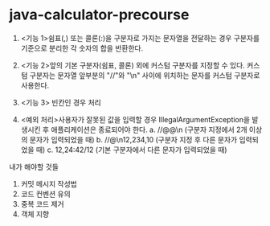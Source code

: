 # java-calculator-precourse
1. <기능 1>쉼표(,) 또는 콜론(:)을 구분자로 가지는 문자열을 전달하는 경우 구분자를 기준으로 분리한 각 숫자의 합을 반환한다.

2. <기능 2>앞의 기본 구분자(쉼표, 콜론) 외에 커스텀 구분자를 지정할 수 있다. 커스텀 구분자는 문자열 앞부분의 "//"와 "\n" 사이에 위치하는 문자를 커스텀 구분자로 사용한다.

3. <기능 3> 빈칸인 경우 처리
   
4. <예외 처리>사용자가 잘못된 값을 입력할 경우 IllegalArgumentException을 발생시킨 후 애플리케이션은 종료되어야 한다.
   a. //@@\n (구분자 지정에서 2개 이상의 문자가 입력되었을 때)
   b. //@\n12,234,10 (구분자 지정 후 다른 문자가 입력되었을 때)
   c. 12,24:42/12 (기본 구분자에서 다른 문자가 입력되었을 때)



내가 해야할 것들
1. 커밋 메시지 작성법
2. 코드 컨벤션 유의
3. 중복 코드 제거
4. 객체 지향
